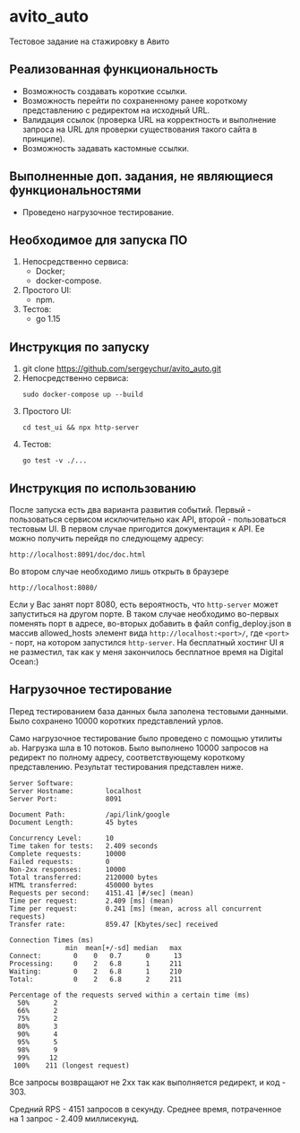 # avito_auto
Тестовое задание на стажировку в Авито
## Реализованная функциональность
* Возможность создавать короткие ссылки.
* Возможность перейти по сохраненному ранее короткому представлению с редиректом на исходный URL.
* Валидация ссылок (проверка URL на корректность и выполнение запроса на URL для проверки существования такого сайта в принципе).
* Возможность задавать кастомные ссылки.

## Выполненные доп. задания, не являющиеся функциональностями
* Проведено нагрузочное тестирование.
 

## Необходимое для запуска ПО
1. Непосредственно сервиса:
    * Docker;
    * docker-compose.
2. Простого UI:
    * npm.
3. Тестов:
    * go 1.15
    
## Инструкция по запуску
1. git clone https://github.com/sergeychur/avito_auto.git
2. Непосредственно сервиса:
    ```
   sudo docker-compose up --build
   ```
3. Простого UI:
    ```
   cd test_ui && npx http-server
   ``` 
4. Тестов:
    ```
    go test -v ./...
    ```

## Инструкция по использованию
После запуска есть два варианта развития событий.
Первый - пользоваться сервисом исключительно как API, второй - пользоваться тестовым UI.
В первом случае пригодится документация к API. Ее можно получить перейдя по следующему адресу:
```
http://localhost:8091/doc/doc.html
```
Во втором случае необходимо лишь открыть в браузере
```
http://localhost:8080/
```
Если у Вас занят порт 8080, есть вероятность, что ```http-server``` может 
запуститься на другом порте. В таком случае необходимо во-первых поменять порт в адресе,
во-вторых добавить в файл config_deploy.json в массив allowed_hosts элемент вида ```http://localhost:<port>/```,
где ```<port>``` - порт, на котором запустился ```http-server```.
На бесплатный хостинг UI я не разместил, так как у меня закончилось бесплатное время на Digital Ocean:)

## Нагрузочное тестирование
Перед тестированием база данных была заполена тестовыми данными. Было сохранено 10000 коротких представлений урлов.

Само нагрузочное тестирование было проведено с помощью утилиты ```ab```.
Нагрузка шла в 10 потоков. Было выполнено 10000 запросов на редирект по полному адресу, соответствующему короткому представлению.
Результат тестирования представлен ниже.

```
Server Software:        
Server Hostname:        localhost
Server Port:            8091

Document Path:          /api/link/google
Document Length:        45 bytes

Concurrency Level:      10
Time taken for tests:   2.409 seconds
Complete requests:      10000
Failed requests:        0
Non-2xx responses:      10000
Total transferred:      2120000 bytes
HTML transferred:       450000 bytes
Requests per second:    4151.41 [#/sec] (mean)
Time per request:       2.409 [ms] (mean)
Time per request:       0.241 [ms] (mean, across all concurrent requests)
Transfer rate:          859.47 [Kbytes/sec] received

Connection Times (ms)
              min  mean[+/-sd] median   max
Connect:        0    0   0.7      0      13
Processing:     0    2   6.8      1     211
Waiting:        0    2   6.8      1     210
Total:          0    2   6.8      2     211

Percentage of the requests served within a certain time (ms)
  50%      2
  66%      2
  75%      2
  80%      3
  90%      4
  95%      5
  98%      9
  99%     12
 100%    211 (longest request)
```

Все запросы возвращают не 2хх так как выполняется редирект, и код - 303.

Средний RPS - 4151 запросов в секунду.
Среднее время, потраченное на 1 запрос - 2.409 миллисекунд.

